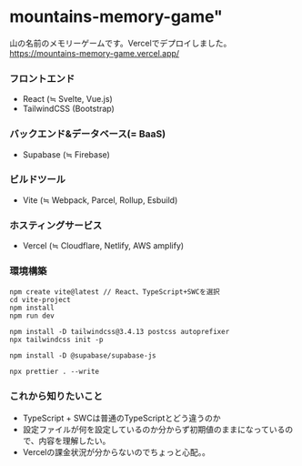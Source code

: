 # mountains-memory-game"
山の名前のメモリーゲームです。Vercelでデプロイしました。  
https://mountains-memory-game.vercel.app/

### フロントエンド
 - React (≒ Svelte, Vue.js)
 - TailwindCSS (Bootstrap)
### バックエンド&データベース(= BaaS)
 - Supabase (≒ Firebase)
### ビルドツール
 - Vite (≒ Webpack, Parcel, Rollup, Esbuild)
### ホスティングサービス
 - Vercel (≒ Cloudflare, Netlify, AWS amplify)

### 環境構築
```
npm create vite@latest // React、TypeScript+SWCを選択
cd vite-project
npm install
npm run dev

npm install -D tailwindcss@3.4.13 postcss autoprefixer
npx tailwindcss init -p

npm install -D @supabase/supabase-js

npx prettier . --write
```

### これから知りたいこと
- TypeScript + SWCは普通のTypeScriptとどう違うのか
- 設定ファイルが何を設定しているのか分からず初期値のままになっているので、内容を理解したい。
- Vercelの課金状況が分からないのでちょっと心配。。